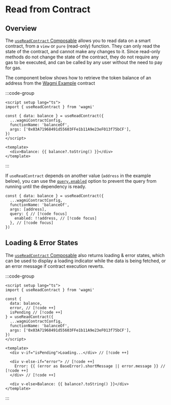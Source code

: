 # Read from Contract

## Overview

The [`useReadContract` Composable](/vue/api/composables/useReadContract) allows you to read data on a smart contract, from a `view` or `pure` (read-only) function. They can only read the state of the contract, and cannot make any changes to it. Since read-only methods do not change the state of the contract, they do not require any gas to be executed, and can be called by any user without the need to pay for gas.

The component below shows how to retrieve the token balance of an address from the [Wagmi Example](https://etherscan.io/token/0xFBA3912Ca04dd458c843e2EE08967fC04f3579c2) contract

:::code-group

```vue [ReadContract.vue]
<script setup lang="ts">
import { useReadContract } from 'wagmi'

const { data: balance } = useReadContract({
  ...wagmiContractConfig,
  functionName: 'balanceOf',
  args: ['0x03A71968491d55603FFe1b11A9e23eF013f75bCF'],
})
</script>

<template>
  <div>Balance: {{ balance?.toString() }}</div>
</template>
```

:::


If `useReadContract` depends on another value (`address` in the example below), you can use the [`query.enabled`](/vue/api/composables/useReadContract#enabled) option to prevent the query from running until the dependency is ready.

```tsx
const { data: balance } = useReadContract({
  ...wagmiContractConfig,
  functionName: 'balanceOf',
  args: [address],
  query: { // [!code focus]
    enabled: !!address, // [!code focus]
  }, // [!code focus]
})
```


## Loading & Error States

The [`useReadContract` Composable](/vue/api/composables/useReadContract) also returns loading & error states, which can be used to display a loading indicator while the data is being fetched, or an error message if contract execution reverts.

:::code-group

```vue [ReadContract.vue]
<script setup lang="ts">
import { useReadContract } from 'wagmi'

const { 
  data: balance,
  error, // [!code ++]
  isPending // [!code ++]
} = useReadContract({
  ...wagmiContractConfig,
  functionName: 'balanceOf',
  args: ['0x03A71968491d55603FFe1b11A9e23eF013f75bCF'],
})
</script>

<template>
  <div v-if="isPending">Loading...</div> // [!code ++]

  <div v-else-if="error"> // [!code ++]
    Error: {{ (error as BaseError).shortMessage || error.message }} // [!code ++]
  </div> // [!code ++]

  <div v-else>Balance: {{ balance?.toString() }}</div>
</template>
```

:::

<!-- TODO: ## Refetching On Blocks

The [`useBlockNumber` Hook](/react/api/hooks/useBlockNumber) can be utilized to refetch or [invalidate](https://tanstack.com/query/latest/docs/framework/react/guides/query-invalidation) the contract data on a specific block interval.

:::code-group
```tsx [read-contract.tsx (refetch)]
import { useEffect } from 'react'
import { useBlockNumber, useReadContract } from 'wagmi'

function ReadContract() {
  const { data: balance, refetch } = useReadContract({
    ...wagmiContractConfig,
    functionName: 'balanceOf',
    args: ['0x03A71968491d55603FFe1b11A9e23eF013f75bCF'],
  })
  const { data: blockNumber } = useBlockNumber({ watch: true })

  useEffect(() => {
    // want to refetch every `n` block instead? use the modulo operator!
    // if (blockNumber % 5 === 0) refetch() // refetch every 5 blocks
    refetch()
  }, [blockNumber])

  return (
    <div>Balance: {balance?.toString()}</div>
  )
}
```
```tsx [read-contract.tsx (invalidate)]
import { useQueryClient } from '@tanstack/react-query'
import { useEffect } from 'react'
import { useBlockNumber, useReadContract } from 'wagmi'

function ReadContract() {
  const queryClient = useQueryClient()
  const { data: balance, refetch } = useReadContract({
    ...wagmiContractConfig,
    functionName: 'balanceOf',
    args: ['0x03A71968491d55603FFe1b11A9e23eF013f75bCF'],
  })
  const { data: blockNumber } = useBlockNumber({ watch: true })

  useEffect(() => {
    // if `useReadContract` is in a different hook/component,
    // you can import `readContractQueryKey` from `'wagmi/query'` and
    // construct a one-off query key to use for invalidation
    queryClient.invalidateQueries({ queryKey })
  }, [blockNumber, queryClient])

  return (
    <div>Balance: {balance?.toString()}</div>
  )
}
```
::: -->

<!-- TODO: ## Calling Multiple Functions

We can use the [`useReadContract` Hook](/react/api/hooks/useReadContract) multiple times in a single component to call multiple functions on the same contract, but this ends up being hard to manage as the number of functions increases, especially when we also want to deal with loading & error states. 

Luckily, to make this easier, we can use the [`useReadContracts` Hook](/react/api/hooks/useReadContracts) to call multiple functions in a single call.

:::code-group

```tsx [read-contract.tsx]
import { type BaseError, useReadContracts } from 'wagmi'

function ReadContract() {
  const { 
    data,
    error,
    isPending
  } = useReadContracts({ 
    contracts: [{ 
      ...wagmiContractConfig,
      functionName: 'balanceOf',
      args: ['0x03A71968491d55603FFe1b11A9e23eF013f75bCF'],
    }, { 
      ...wagmiContractConfig, 
      functionName: 'ownerOf', 
      args: [69n], 
    }, { 
      ...wagmiContractConfig, 
      functionName: 'totalSupply', 
    }] 
  }) 
  const [balance, ownerOf, totalSupply] = data || [] 

  if (isPending) return <div>Loading...</div>

  if (error)
    return (
      <div>
        Error: {(error as BaseError).shortMessage || error.message}
      </div>
    ) 

  return (
    <>
      <div>Balance: {balance?.toString()}</div>
      <div>Owner of Token 69: {ownerOf?.toString()}</div> 
      <div>Total Supply: {totalSupply?.toString()}</div> 
    </>
  )
}
```

::: -->
